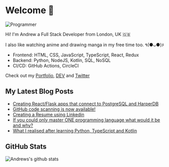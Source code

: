# Welcome 👋

![Programmer](https://res.cloudinary.com/d74fh3kw/image/upload/v1594399766/github_x15mfs.jpg 'Programmer')

Hi! I'm Andrew a Full Stack Developer from London, UK 🇬🇧

I also like watching anime and drawing manga in my free time too. ٩(●ᴗ●)۶

- Frontend: HTML, CSS, JavaScript, TypeScript, React, Redux
- Backend: Python, NodeJS, Kotlin, SQL, NoSQL
- CI/CD: GitHub Actions, CircleCI

Check out my [Portfolio](https://andrewbaisden.com/ "Andrew Baisden's Portfolio"), [DEV](https://dev.to/andrewbaisden "Andrew Baisden's DEV") and [Twitter](https://twitter.com/andrewbaisden "Andrew Baisden's Twitter")

## My Latest Blog Posts

<!-- BLOG-POST-LIST:START -->
- [Creating React/Flask apps that connect to PostgreSQL and HarperDB](https://dev.to/andrewbaisden/creating-react-flask-apps-that-connect-to-postgresql-and-harperdb-1op0)
- [GitHub code scanning is now available!](https://dev.to/andrewbaisden/github-code-scanning-is-now-available-20h4)
- [Creating a Resume using Linkedin](https://dev.to/andrewbaisden/creating-a-resume-using-linkedin-5262)
- [If you could only master ONE programming language what would it be and why?](https://dev.to/andrewbaisden/if-you-could-only-master-one-programming-language-what-would-it-be-and-why-10h7)
- [What I realised after learning Python, TypeScript and Kotlin](https://dev.to/andrewbaisden/what-i-realised-after-learning-python-typescript-and-kotlin-44nf)
<!-- BLOG-POST-LIST:END -->

## GitHub Stats

![Andrews's github stats](https://github-readme-stats.vercel.app/api?username=andrewbaisden&show_icons=true&theme=tokyonight)
